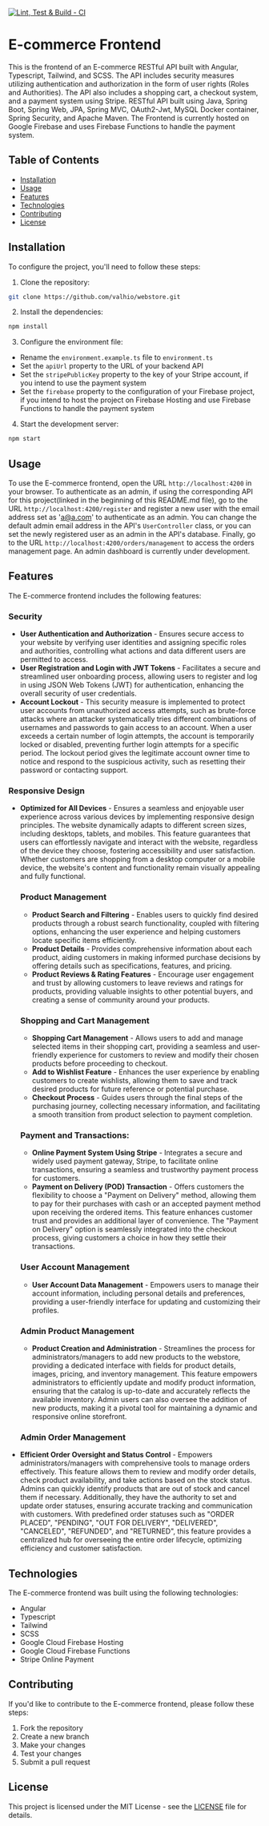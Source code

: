 [![Lint, Test & Build - CI](https://github.com/valhio/webstore-with-api/actions/workflows/node.js.yml/badge.svg)](https://github.com/valhio/webstore-with-api/actions/workflows/node.js.yml)

# E-commerce Frontend

This is the frontend of an E-commerce RESTful API built with Angular, Typescript, Tailwind, and SCSS. The API includes security measures utilizing authentication and authorization in the form of user rights (Roles and Authorities). The API also includes a shopping cart, a checkout system, and a payment system using Stripe.
RESTful API built using Java, Spring Boot, Spring Web, JPA, Spring MVC, OAuth2-Jwt, MySQL Docker container, Spring Security, and Apache Maven.
The Frontend is currently hosted on Google Firebase and uses Firebase Functions to handle the payment system.

## Table of Contents

- [Installation](#installation)
- [Usage](#usage)
- [Features](#features)
- [Technologies](#technologies)
- [Contributing](#contributing)
- [License](#license)

## Installation

To configure the project, you'll need to follow these steps:

1. Clone the repository:
```bash
git clone https://github.com/valhio/webstore.git
```

2. Install the dependencies:
```bash
npm install
```

3. Configure the environment file:

- Rename the `environment.example.ts` file to `environment.ts`
- Set the `apiUrl` property to the URL of your backend API
- Set the `stripePublicKey` property to the key of your Stripe account, if you intend to use the payment system
- Set the `firebase` property to the configuration of your Firebase project, if you intend to host the project on Firebase Hosting and use Firebase Functions to handle the payment system

4. Start the development server:
```bash
npm start
```

## Usage

To use the E-commerce frontend, open the URL `http://localhost:4200` in your browser. To authenticate as an admin, if using the corresponding API for this project(linked in the beginning of this README.md file), go to the URL `http://localhost:4200/register` and register a new user with the email address set as 'a@a.com' to authenticate as an admin. You can change the default admin email address in the API's `UserController` class, or you can set the newly registered user as an admin in the API's database. Finally, go to the URL `http://localhost:4200/orders/management` to access the orders management page. An admin dashboard is currently under development.

## Features

The E-commerce frontend includes the following features:
  ### Security
  - **User Authentication and Authorization** - Ensures secure access to your website by verifying user identities and assigning specific roles and authorities, controlling what actions and data different users are permitted to access.
  - **User Registration and Login with JWT Tokens** - Facilitates a secure and streamlined user onboarding process, allowing users to register and log in using JSON Web Tokens (JWT) for authentication, enhancing the overall security of user credentials.
  - **Account Lockout** - This security measure is implemented to protect user accounts from unauthorized access attempts, such as brute-force attacks where an attacker systematically tries different combinations of usernames and passwords to gain access to an account. When a user exceeds a certain    number of login attempts, the account is temporarily locked or disabled, preventing further login attempts for a specific period. The lockout period gives the legitimate account owner time to notice and respond to the suspicious activity, such as resetting their password or contacting support.

### Responsive Design
- **Optimized for All Devices** - Ensures a seamless and enjoyable user experience across various devices by implementing responsive design principles. The website dynamically adapts to different screen sizes, including desktops, tablets, and mobiles. This feature guarantees that users can effortlessly navigate and interact with the website, regardless of the device they choose, fostering accessibility and user satisfaction. Whether customers are shopping from a desktop computer or a mobile device, the website's content and functionality remain visually appealing and fully functional.

  ### Product Management
  - **Product Search and Filtering** - Enables users to quickly find desired products through a robust search functionality, coupled with filtering options, enhancing the user experience and helping customers locate specific items efficiently.
  - **Product Details** - Provides comprehensive information about each product, aiding customers in making informed purchase decisions by offering details such as specifications, features, and pricing.
  - **Product Reviews & Rating Features** - Encourage user engagement and trust by allowing customers to leave reviews and ratings for products, providing valuable insights to other potential buyers, and creating a sense of community around your products.

  ### Shopping and Cart Management
  - **Shopping Cart Management** - Allows users to add and manage selected items in their shopping cart, providing a seamless and user-friendly experience for customers to review and modify their chosen products before proceeding to checkout.
  - **Add to Wishlist Feature** - Enhances the user experience by enabling customers to create wishlists, allowing them to save and track desired products for future reference or potential purchase.
  - **Checkout Process** - Guides users through the final steps of the purchasing journey, collecting necessary information, and facilitating a smooth transition from product selection to payment completion.

  ### Payment and Transactions:
  - **Online Payment System Using Stripe** - Integrates a secure and widely used payment gateway, Stripe, to facilitate online transactions, ensuring a seamless and trustworthy payment process for customers.
  - **Payment on Delivery (POD) Transaction** - Offers customers the flexibility to choose a "Payment on Delivery" method, allowing them to pay for their purchases with cash or an accepted payment method upon receiving the ordered items. This feature enhances customer trust and provides an     additional layer of convenience. The "Payment on Delivery" option is seamlessly integrated into the checkout process, giving customers a choice in how they settle their transactions.

  ### User Account Management
  - **User Account Data Management** - Empowers users to manage their account information, including personal details and preferences, providing a user-friendly interface for updating and customizing their profiles.

  ### Admin Product Management
  - **Product Creation and Administration** - Streamlines the process for administrators/managers to add new products to the webstore, providing a dedicated interface with fields for product details, images, pricing, and inventory management. This feature empowers administrators to efficiently update and modify product information, ensuring that the catalog is up-to-date and accurately reflects the available inventory. Admin users can also oversee the addition of new products, making it a pivotal tool for maintaining a dynamic and responsive online storefront.

  ### Admin Order Management
- **Efficient Order Oversight and Status Control** - Empowers administrators/managers with comprehensive tools to manage orders effectively. This feature allows them to review and modify order details, check product availability, and take actions based on the stock status. Admins can quickly identify products that are out of stock and cancel them if necessary. Additionally, they have the authority to set and update order statuses, ensuring accurate tracking and communication with customers. With predefined order statuses such as "ORDER PLACED", "PENDING", "OUT FOR DELIVERY", "DELIVERED", "CANCELED", "REFUNDED", and "RETURNED", this feature provides a centralized hub for overseeing the entire order lifecycle, optimizing efficiency and customer satisfaction.


## Technologies

The E-commerce frontend was built using the following technologies:

- Angular
- Typescript
- Tailwind
- SCSS
- Google Cloud Firebase Hosting
- Google Cloud Firebase Functions
- Stripe Online Payment

## Contributing

If you'd like to contribute to the E-commerce frontend, please follow these steps:

1. Fork the repository
2. Create a new branch
3. Make your changes
4. Test your changes
5. Submit a pull request

## License

This project is licensed under the MIT License - see the [LICENSE](LICENSE) file for details.


